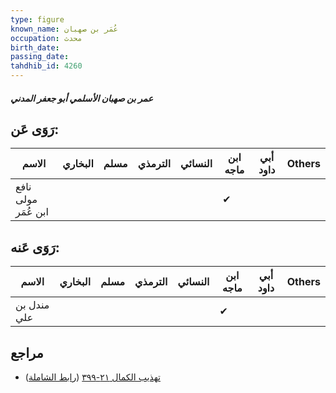 ```yaml
---
type: figure
known_name: عُمَر بن صهبان
occupation: محدث
birth_date:
passing_date:
tahdhib_id: 4260
---
```

##### عمر بن صهبان الأسلمي أبو جعفر المدني

## رَوَى عَن:
| الاسم               | البخاري | مسلم | الترمذي | النسائي | ابن ماجه | أبي داود | Others |
| ------------------- | ------- | ---- | ------- | ------- | -------- | -------- | ------ |
| نافع مولى ابن عُمَر |         |      |         |         | ✔        |          |        |
## رَوَى عَنه:
| الاسم       | البخاري | مسلم | الترمذي | النسائي | ابن ماجه | أبي داود | Others |
| ----------- | ------- | ---- | ------- | ------- | -------- | -------- | ------ |
| مندل بن علي |         |      |         |         | ✔        |          |        |
## مراجع
- [تهذيب الكمال ٢١-٣٩٩](obsidian://open?vault=Tahdhib-al-Kamal&file=Figures/٤٢٦٠-عمر%20بن%20صهبان%20الأسلمي%20أبو%20جعفر%20المدني) ([رابط الشاملة](https://shamela.ws/book/3722/11046))